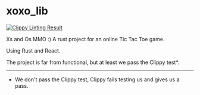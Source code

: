 # xoxo_lib

[![Clippy Linting Result](https://clippy.bashy.io/github/manicqin/xoxo_lib/master/badge.svg)](https://clippy.bashy.io/github/manicqin/xoxo_lib/master/log)

Xs and Os MMO :)
A rust project for an online Tic Tac Toe game.

Using Rust and React.

The project is far from functional, but at least we pass the Clippy test*.

------------------------

* We don't pass the Clippy test, Clippy fails testing us and gives us a pass.
